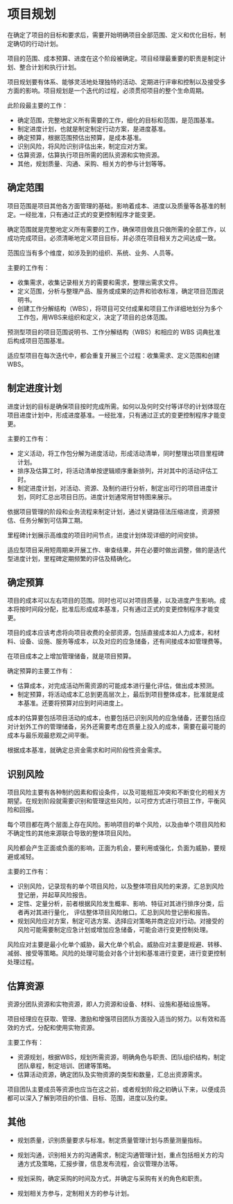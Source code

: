 # 项目规划

在确定了项目的目标和要求后，需要开始明确项目全部范围、定义和优化目标，制定确切的行动计划。

项目的范围、成本预算、进度在这个阶段被确定。项目经理最重要的职责是制定计划、整合计划和执行计划。

项目规划要有体系、能够灵活地处理独特的活动、定期进行评审和控制以及接受多方面的影响。项目规划是一个迭代的过程，必须贯彻项目的整个生命周期。

此阶段最主要的工作：

- 确定范围，完整地定义所有需要的工作，细化的目标和范围，是范围基准。
- 制定进度计划，也就是制定制定行动方案，是进度基准。
- 确定预算，根据范围预估出预算，是成本基准。
- 识别风险，将风险识别评估出来，制定应对方案。
- 估算资源，估算执行项目所需的团队资源和实物资源。
- 其他，规划质量、沟通、采购、相关方的参与计划等等。

## 确定范围

项目范围是项目其他各方面管理的基础，影响着成本、进度以及质量等各基准的制定。一经批准，只有通过正式的变更控制程序才能变更。

确定范围就是完整地定义所有需要的工作，确保项目做且只做所需的全部工作，以成功完成项目。必须清晰地定义项目目标，并必须在项目相关方之间达成一致。

范围应当有多个维度，如涉及到的组织、系统、业务、人员等。

主要的工作有：

- 收集需求，收集记录相关方的需要和需求，整理出需求文件。
- 定义范围，分析与整理产品、服务或成果的边界和验收标准，确定项目范围说明书。
- 创建工作分解结构（WBS），将项目可交付成果和项目工作详细地划分为多个工作包，用WBS来组织和定义，决定了项目的总体范围。

预测型项目的项目范围说明书、工作分解结构（WBS）和相应的 WBS 词典批准后构成项目范围基准。

适应型项目在每次迭代中，都会重复开展三个过程：收集需求、定义范围和创建 WBS。

## 制定进度计划

进度计划的目标是确保项目按时完成所需。如何以及何时交付等详尽的计划体现在项目进度计划中，形成进度基准。一经批准，只有通过正式的变更控制程序才能变更。

主要的工作有：

- 定义活动，将工作包分解为进度活动，形成活动清单，同时整理出项目里程碑计划。
- 排序及估算工时，将活动清单按逻辑顺序重新排列，并对其中的活动评估工时。
- 制定进度计划，对活动、资源、及制约进行分析，制定出可行的项目进度计划，同时汇总出项目日历。进度计划通常用甘特图来展示。

依据项目管理的阶段和业务流程来制定计划，通过关键路径法压缩进度，资源预估、任务分解到可估算工期。

里程碑计划展示高维度的项目时间节点，进度计划体现详细的时间安排。

适应型项目采用短周期来开展工作、审查结果，并在必要时做出调整，做的是迭代型进度计划，里程碑定期频繁的评估及精确化。

## 确定预算

项目的成本可以左右项目的范围。同时也可以对项目质量，以及进度产生影响。成本将按时间段分配，批准后形成成本基准，只有通过正式的变更控制程序才能变更。

项目的成本应该考虑将向项目收费的全部资源，包括直接成本如人力成本，和材料、设备、设施、服务等成本，以及对应的应急储备，还有间接成本如管理费等。

在项目成本之上增加管理储备，就是项目预算。

确定预算的主要工作有：

- 估算成本，对完成活动所需资源的可能成本进行量化评估，做出成本预测。
- 制定预算，将活动成本汇总到更高层次上，最后到项目整体成本，批准就是成本基准。还要将预算对应到时间进度上。

成本的估算要包括项目活动的成本，也要包括已识别风险的应急储备，还要包括应对计划外工作的管理储备，另外还需要考虑在质量上投入的成本，需要在最可能的成本与最乐观最悲观之间平衡。

根据成本基准，就确定总资金需求和时间阶段性资金需求。

## 识别风险

项目风险主要有各种制约因素和假设条件，以及可能相互冲突和不断变化的相关方期望。在规划阶段就需要识别和管理这些风险，以可控方式进行项目工作，平衡风险和回报。

每个项目都在两个层面上存在风险。影响项目的单个风险，以及由单个项目风险和不确定性的其他来源联合导致的整体项目风险。

风险都会产生正面或负面的影响，正面为机会，要利用或强化，负面为威胁，要规避或减轻。

主要的工作有：

- 识别风险，记录现有的单个项目风险，以及整体项目风险的来源，汇总到风险登记册，并起草风险报告。
- 定性、定量分析，前者根据风险发生概率、影响、特征对其进行排序分类，后者再对其进行量化， 评估整体项目风险敞口。汇总到风险登记册和报告。
- 规划风险应对方案，制定可选方案、选择应对策略并商定应对行动。对接受的风险可能需要制定应急计划或增加应急储备，可能会进行变更控制处理。

风险应对主要是最小化单个威胁，最大化单个机会。威胁应对主要是规避、转移、减弱、接受等策略。风险的处理可能会对各个计划和基准进行变更，进行变更控制处理过程。

## 估算资源

资源分团队资源和实物资源，即人力资源和设备、材料、设施和基础设施等。

项目经理应在获取、管理、激励和增强项目团队方面投入适当的努力。以有效和高效的方式，分配和使用实物资源。

主要工作有：

- 资源规划，根据WBS，规划所需资源，明确角色与职责、团队组织结构，制定团队章程，制定培训、团建等策略。
- 估算活动资源，确定团队及实物资源的类型和数量，汇总出资源需求。

项目团队主要成员等资源也应当在这之前，或者规划阶段之初确认下来，以便成员都可以深入了解到项目的价值、目标、范围，进度以及约束。

## 其他

- 规划质量，识别质量要求与标准。制定质量管理计划与质量测量指标。
- 规划沟通，识别相关方的沟通需求，制定沟通管理计划，重点包括相关方的沟通方式及策略，汇报步骤，信息发布流程，会议管理办法等。

- 规划采购，确定采购的时间及方式，并确定与采购有关的角色和职责。
- 规划相关方参与，定制相关方的参与计划。

